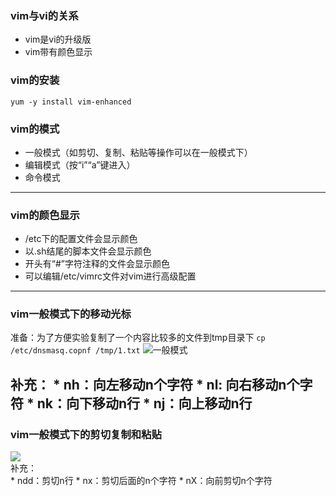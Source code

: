 ### vim与vi的关系  
* vim是vi的升级版
* vim带有颜色显示
### vim的安装
  ```yum -y install vim-enhanced```  
### vim的模式
* 一般模式（如剪切、复制、粘贴等操作可以在一般模式下）
* 编辑模式（按“i”“a”键进入）
* 命令模式  
----------------------------------------
### vim的颜色显示  
* /etc下的配置文件会显示颜色  
* 以.sh结尾的脚本文件会显示颜色  
* 开头有“#”字符注释的文件会显示颜色  
* 可以编辑/etc/vimrc文件对vim进行高级配置  
  
--------------------------------------------


### vim一般模式下的移动光标
  准备：为了方便实验复制了一个内容比较多的文件到tmp目录下
  ```cp /etc/dnsmasq.copnf /tmp/1.txt```
  ![一般模式](http://note.youdao.com/yws/public/resource/fe5ced3d829ab30129016455a6a31ae5/xmlnote/88C1391EE20040D0A9B1723179E291E1/4923)  

  补充：
    * nh：向左移动n个字符
    * nl: 向右移动n个字符
    * nk：向下移动n行
    * nj：向上移动n行
---------------------------------------------
### vim一般模式下的剪切复制和粘贴
  ![](http://note.youdao.com/yws/public/resource/fe5ced3d829ab30129016455a6a31ae5/xmlnote/B23B8CF060724712B55B69AB8A63E1E1/4925)  
  补充：  
    * ndd：剪切n行
    * nx：剪切后面的n个字符
    * nX：向前剪切n个字符  
  
